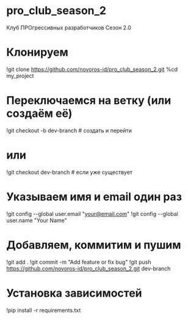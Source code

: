 # pro_club_season_2

Клуб ПРОгрессивных разработчиков Сезон 2.0


# Клонируем
!git clone https://github.com/novoros-id/pro_club_season_2.git
%cd my_project

# Переключаемся на ветку (или создаём её)
!git checkout -b dev-branch     # создать и перейти
# или
!git checkout dev-branch        # если уже существует

# Указываем имя и email один раз
!git config --global user.email "your@email.com"
!git config --global user.name "Your Name"

# Добавляем, коммитим и пушим
!git add .
!git commit -m "Add feature or fix bug"
!git push https://github.com/novoros-id/pro_club_season_2.git dev-branch

# Установка зависимостей
!pip install -r requirements.txt

